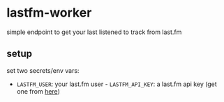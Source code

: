 # lastfm-worker

simple endpoint to get your last listened to track from last.fm

## setup

set two secrets/env vars:

- `LASTFM_USER`: your last.fm user
- `LASTFM_API_KEY`: a last.fm api key (get one from [here](https://last.fm/api/account/create))